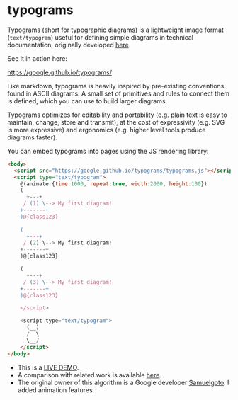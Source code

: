 # typograms

Typograms (short for typographic diagrams) is a lightweight image format
 (`text/typogram`) useful for defining simple diagrams in technical 
documentation, originally developed [here](https://code.sgo.to/2022/06/20/typographic-diagrams.html).

See it in action here:

https://google.github.io/typograms/

Like markdown, typograms is heavily inspired by pre-existing conventions 
found in ASCII diagrams. A small set of primitives and rules to connect
them is defined, which you can use to build larger diagrams.

Typograms optimizes for editability and portability (e.g. plain text is
easy to maintain, change, store and transmit), at the cost of expressivity
(e.g. SVG is more expressive) and ergonomics (e.g. higher level tools
produce diagrams faster).

You can embed typograms into pages using the JS rendering library: 

```html
<body>
  <script src="https://google.github.io/typograms/typograms.js"></script>
  <script type="text/typogram">
    @(animate:{time:1000, repeat:true, width:2000, height:100})          
    (
      +---+
     / (1) \--> My first diagram!
    +-------+
    )@{class123}
      
    (
      +---+
     / (2) \--> My first diagram!
    +-------+
    )@{class123}

    (
      +---+
     / (3) \--> My first diagram!
    +-------+
    )@{class123}

    </script>

    <script type="text/typogram">
      (__)
      /  \
      \__/
    </script>
</body>
```

- This is a [LIVE DEMO](https://www.loom.com/share/a6e1bde3acfa41268aa37bad186e0312?sid=56672a7d-de0a-4c98-9ca5-cac9bf4fa245).
- A comparison with related work is available [here](https://google.github.io/typograms/#related).
- The original owner of this algorithm is a Google developer [Samuelgoto](https://github.com/samuelgoto/typograms). I added animation features.


